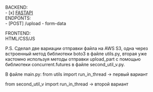 BACKEND: <br>
    - [x] [FASTAPI](https://fastapi.tiangolo.com/)<br>
    ENDPONTS:<br>
        - [POST] /upload - form-data<br>

FRONTEND:<br>
    HTML/CSS/JS <br>


P.S. Сделал две вариации отправки файла на AWS S3, одна через встроенный метод библиотеки boto3 в файле utils.py, 
вторая уже кастомно используя методы отправки upload_part с помощью библиотеки concurrent.futures в файле second_util_v.py.

В файле main.py:
from utils import run_in_thread -> первый вариант

from second_util_v import run_in_thread -> второй вариант
